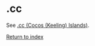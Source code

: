 # \.cc<a name="cc-xref"></a>

See [\.cc \(Cocos \(Keeling\) Islands\)](cc.md)\.

[Return to index](registrar-tld-list.md#index)